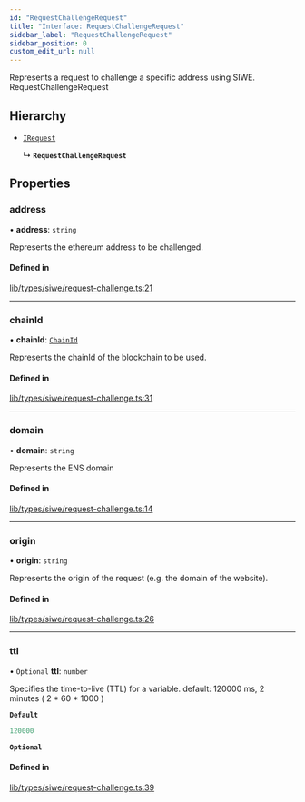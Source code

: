 ```yaml
---
id: "RequestChallengeRequest"
title: "Interface: RequestChallengeRequest"
sidebar_label: "RequestChallengeRequest"
sidebar_position: 0
custom_edit_url: null
---
```


Represents a request to challenge a specific address using SIWE.
 RequestChallengeRequest

## Hierarchy

- [`IRequest`](IRequest.md)

  ↳ **`RequestChallengeRequest`**

## Properties

### address

• **address**: `string`

Represents the ethereum address to be challenged.

#### Defined in

[lib/types/siwe/request-challenge.ts:21](https://github.com/JustaName-id/JustaName-sdk/blob/11f6578/packages/@justaname.id/sdk/src/lib/types/siwe/request-challenge.ts#L21)

___

### chainId

• **chainId**: [`ChainId`](../modules.md#chainid)

Represents the chainId of the blockchain to be used.

#### Defined in

[lib/types/siwe/request-challenge.ts:31](https://github.com/JustaName-id/JustaName-sdk/blob/11f6578/packages/@justaname.id/sdk/src/lib/types/siwe/request-challenge.ts#L31)

___

### domain

• **domain**: `string`

Represents the ENS domain

#### Defined in

[lib/types/siwe/request-challenge.ts:14](https://github.com/JustaName-id/JustaName-sdk/blob/11f6578/packages/@justaname.id/sdk/src/lib/types/siwe/request-challenge.ts#L14)

___

### origin

• **origin**: `string`

Represents the origin of the request (e.g. the domain of the website).

#### Defined in

[lib/types/siwe/request-challenge.ts:26](https://github.com/JustaName-id/JustaName-sdk/blob/11f6578/packages/@justaname.id/sdk/src/lib/types/siwe/request-challenge.ts#L26)

___

### ttl

• `Optional` **ttl**: `number`

Specifies the time-to-live (TTL) for a variable.
default: 120000 ms, 2 minutes ( 2 * 60 * 1000 )

**`Default`**

```ts
120000
```

**`Optional`**

#### Defined in

[lib/types/siwe/request-challenge.ts:39](https://github.com/JustaName-id/JustaName-sdk/blob/11f6578/packages/@justaname.id/sdk/src/lib/types/siwe/request-challenge.ts#L39)
